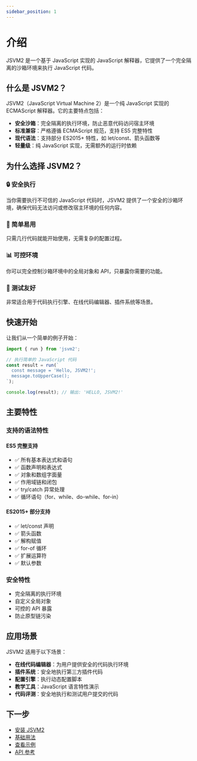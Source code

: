 ```yaml
---
sidebar_position: 1
---
```


# 介绍

JSVM2 是一个基于 JavaScript 实现的 JavaScript 解释器，它提供了一个完全隔离的沙箱环境来执行 JavaScript 代码。

## 什么是 JSVM2？

JSVM2（JavaScript Virtual Machine 2）是一个纯 JavaScript 实现的 ECMAScript 解释器。它的主要特点包括：

- **安全沙箱**：完全隔离的执行环境，防止恶意代码访问宿主环境
- **标准兼容**：严格遵循 ECMAScript 规范，支持 ES5 完整特性
- **现代语法**：支持部分 ES2015+ 特性，如 let/const、箭头函数等
- **轻量级**：纯 JavaScript 实现，无需额外的运行时依赖

## 为什么选择 JSVM2？

### 🔒 安全执行
当你需要执行不可信的 JavaScript 代码时，JSVM2 提供了一个安全的沙箱环境，确保代码无法访问或修改宿主环境的任何内容。

### 🚀 简单易用
只需几行代码就能开始使用，无需复杂的配置过程。

### 📊 可控环境
你可以完全控制沙箱环境中的全局对象和 API，只暴露你需要的功能。

### 🧪 测试友好
非常适合用于代码执行引擎、在线代码编辑器、插件系统等场景。

## 快速开始

让我们从一个简单的例子开始：

```javascript
import { run } from 'jsvm2';

// 执行简单的 JavaScript 代码
const result = run(`
  const message = 'Hello, JSVM2!';
  message.toUpperCase();
`);

console.log(result); // 输出: 'HELLO, JSVM2!'
```

## 主要特性

### 支持的语法特性

#### ES5 完整支持
- ✅ 所有基本表达式和语句
- ✅ 函数声明和表达式
- ✅ 对象和数组字面量
- ✅ 作用域链和闭包
- ✅ try/catch 异常处理
- ✅ 循环语句（for、while、do-while、for-in）

#### ES2015+ 部分支持
- ✅ let/const 声明
- ✅ 箭头函数
- ✅ 解构赋值
- ✅ for-of 循环
- ✅ 扩展运算符
- ✅ 默认参数

### 安全特性
- 完全隔离的执行环境
- 自定义全局对象
- 可控的 API 暴露
- 防止原型链污染

## 应用场景

JSVM2 适用于以下场景：

- **在线代码编辑器**：为用户提供安全的代码执行环境
- **插件系统**：安全地执行第三方插件代码
- **配置引擎**：执行动态配置脚本
- **教学工具**：JavaScript 语言特性演示
- **代码评测**：安全地执行和测试用户提交的代码

## 下一步

- [安装 JSVM2](./getting-started/installation)
- [基础用法](./getting-started/basic-usage)
- [查看示例](./getting-started/examples)
- [API 参考](./api/overview)